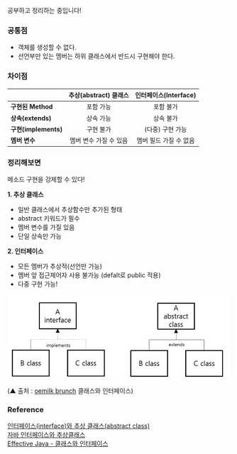 공부하고 정리하는 중입니다!

### 공통점
- 객체를 생성할 수 없다.
- 선언부만 있는 멤버는 하위 클래스에서 반드시 구현해야 한다.


### 차이점

|  |  <center>추상(abstract) 클래스</center> |  <center>인터페이스(Interface)</center> |
|:--------|:--------:|--------:|
|**구현된 Method** | <center> 포함 가능 </center> | <center> 포함 불가 </center> |
|**상속(extends)** | <center> 상속 가능 </center> | <center> 상속 불가 </center> |
|**구현(implements)** | <center> 구현 불가 </center> | <center> (다중) 구현 가능 </center> |
|**멤버 변수** | <center> 멤버 변수 가질 수 있음 </center> | <center> 멤버 필드 가질 수 없음 </center> |

### 정리해보면

메소드 구현을 강제할 수 있다!

**1. 추상 클래스**
- 일반 클래스에서 추상함수만 추가된 형태
- abstract 키워드가 필수
- 멤버 변수를 가질 있음
- 단일 상속만 가능

**2. 인터페이스**
- 모든 멤버가 추상적(선언만 가능)
- 멤버 앞 접근제어자 사용 불가능 (defalt로 public 적용)
- 다중 구현 가능!





![img](Java/img/interface&abstract(1).PNG)  

(▲ 출처 : [oemilk brunch](https://brunch.co.kr/@oemilk/134) 클래스와 인터페이스)
 



### Reference

[인터페이스(interface)와 추상 클래스(abstract class)](https://loustler.io/languages/oop_interface_and_abstract_class/)  
[자바 인터페이스와 추상클래스](https://medium.com/webeveloper/%EC%9E%90%EB%B0%94-%EC%9D%B8%ED%84%B0%ED%8E%98%EC%9D%B4%EC%8A%A4%EC%99%80-%EC%B6%94%EC%83%81%ED%81%B4%EB%9E%98%EC%8A%A4-6eecbe5d6350)  
[Effective Java - 클래스와 인터페이스](https://brunch.co.kr/@oemilk/134)
